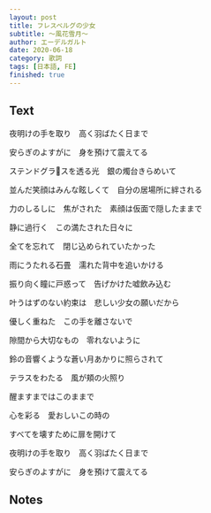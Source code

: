 ```yaml
---
layout: post
title: フレスベルグの少女
subtitle: ～風花雪月～
author: エーデルガルト
date: 2020-06-18
category: 歌詞
tags: [日本語, FE]
finished: true
---
```


## Text

夜明けの手を取り　高く羽ばたく日まで

安らぎのよすがに　身を預けて震えてる



ステンドグラスを透る光　銀の燭台きらめいて

並んだ笑顔はみんな眩しくて　自分の居場所に絆される

力のしるしに　焦がされた　素顔は仮面で隠したままで

静に過行く　この満たされた日々に

全てを忘れて　閉じ込められていたかった



雨にうたれる石畳　濡れた背中を追いかける

振り向く瞳に戸惑って　告げかけた嘘飲み込む

叶うはずのない約束は　悲しい少女の願いだから

優しく重ねた　この手を離さないで

隙間から大切なもの　零れないように



鈴の音響くような蒼い月あかりに照らされて　

テラスをわたる　風が頬の火照り

醒ますまではこのままで



心を彩る　愛おしいこの時の

すべてを壊すために扉を開けて

夜明けの手を取り　高く羽ばたく日まで

安らぎのよすがに　身を預けて震えてる



## Notes